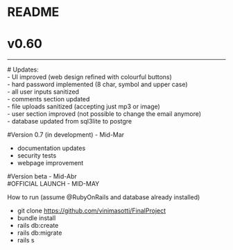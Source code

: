 # README

# v0.60<br>
<hr>
# Updates: <br> 
- UI improved (web design refined with colourful buttons) <br>
- hard password implemented (8 char, symbol and upper case) <br>
- all user inputs sanitized <br> 
- comments section updated <br>
- file uploads sanitized (accepting just mp3 or image) <br>
- user section improved (not possible to change the email anymore) <br>
- database updated from sql3lite to postgre <br>

#Version 0.7 (in development) - Mid-Mar <br>
- documentation updates <br>
- security tests <br> 
- webpage improvement <br> 

#Version beta - Mid-Abr <br>
#OFFICIAL LAUNCH - MID-MAY <br>

How to run (assume @RubyOnRails and database already installed) <br>
- git clone https://github.com/vinimasotti/FinalProject <br>
- bundle install <br>
- rails db:create
- rails db:migrate <br>
- rails s <br>
